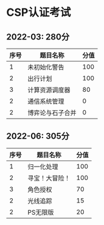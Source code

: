 # CSP认证考试

## 2022-03: 280分

|序号|   题目名称     | 分值 |
|---| -------------- | ---  |
| 1 |   未初始化警告  | 100  |
| 2 |     出行计划    | 100 |
| 3 |  计算资源调度器 |  80 |
| 2 |  通信系统管理   |  0  |
| 2 | 博弈论与石子合并 |  0 |

## 2022-06: 305分

|序号|   题目名称     | 分值 |
|---| -------------- | ---  |
| 1 |    归一化处理   | 100  |
| 2 |  寻宝！大冒险！ | 100  |
| 3 |    角色授权     |  70 |
| 2 |    光线追踪     |  15 |
| 2 |    PS无限版     |  20 |